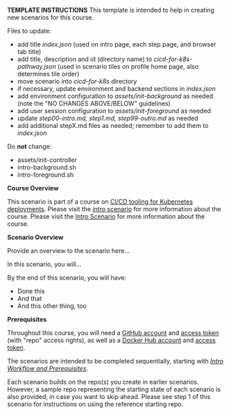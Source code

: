 **TEMPLATE INSTRUCTIONS**
This template is intended to help in creating new scenarios for this course.

Files to update:
- add title _index.json_ (used on intro page, each step page, and browser tab title)
- add title, description and id (directory name) to _cicd-for-k8s-pathway.json_ (used in scenario tiles on profile home page, also determines tile order)
- move scenario into _cicd-for-k8s_ directory
- if necessary, update environment and backend sections in _index.json_
- add environment configuration to _assets/init-background_ as needed (note the "NO CHANGES ABOVE/BELOW" guidelines)
- add user session configuration to _assets/init-foreground_ as needed
- update _step00-intro.md, step1.md, step99-outro.md_ as needed
- add additional stepX.md files as needed; remember to add them to _index.json_

Do **not** change:
- assets/init-controller
- intro-background.sh
- intro-foreground.sh

**Course Overview**

This scenario is part of a course on [CI/CD tooling for Kubernetes deployments](https://www.katacoda.com/springone-tour-2020-cicd/courses/cicd-for-k8s).
Please visit the [intro scenario](https://www.katacoda.com/springone-tour-2020-cicd/scenarios/1-intro-workflow) for more information about the course.
Please visit the [Intro Scenario](https://www.katacoda.com/springone-tour-2020-cicd/scenarios/1-intro-workflow) for more information about the course.

**Scenario Overview**

Provide an overview to the scenario here...

In this scenario, you will...

By the end of this scenario, you will have:

* Done this
* And that
* And this other thing, too

**Prerequisites** 

Throughout this course, you will need a [GitHub account](https://github.com) and [access token](https://help.github.com/en/github/authenticating-to-github/creating-a-personal-access-token-for-the-command-line) (with "repo" access rights), as well as a [Docker Hub account](https://hub.docker.com) and [access token](https://docs.docker.com/docker-hub/access-tokens).

The scenarios are intended to be completed sequentially, starting with [_Intro Workflow and Prerequisites_](https://www.katacoda.com/springone-tour-2020-cicd/scenarios/1-intro-workflow).

Each scenario builds on the repo(s) you create in earlier scenarios. However, a sample repo representing the starting state of each scenario is also provided, in case you want to skip ahead. Please see step 1 of this scenario for instructions on using the reference starting repo.
